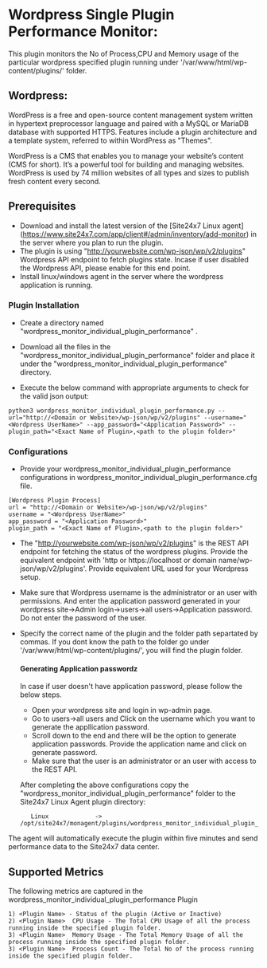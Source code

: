 # Wordpress Single Plugin Performance Monitor:

This plugin monitors the No of Process,CPU and Memory usage of the particular wordpress specified plugin running under  '/var/www/html/wp-content/plugins/<Plugin Name>'  folder.

## Wordpress:

WordPress is a free and open-source content management system written in hypertext preprocessor language and paired with a MySQL or MariaDB database with supported HTTPS. Features include a plugin architecture and a template system, referred to within WordPress as "Themes".

WordPress is a CMS that enables you to manage your website’s content (CMS for short). It’s a powerful tool for building and managing websites. WordPress is used by 74 million websites of all types and sizes to publish fresh content every second.

## Prerequisites

- Download and install the latest version of the [Site24x7 Linux agent] (https://www.site24x7.com/app/client#/admin/inventory/add-monitor) in the server where you plan to run the plugin.
- The plugin is using "http://yourwebsite.com/wp-json/wp/v2/plugins" Wordpress API endpoint to fetch plugins state. Incase if user disabled the Wordpress API, please enable for this end point.
- Install linux/windows agent in the server where the wordpress application is running.

### Plugin Installation  

- Create a directory named "wordpress_monitor_individual_plugin_performance" .
      
- Download all the files in the "wordpress_monitor_individual_plugin_performance" folder and place it under the "wordpress_monitor_individual_plugin_performance" directory.

- Execute the below command with appropriate arguments to check for the valid json output:
```
python3 wordpress_monitor_individual_plugin_performance.py --url="http://<Domain or Website>/wp-json/wp/v2/plugins" --username="<Wordpress UserName>" --app_password="<Application Password>" --plugin_path="<Exact Name of Plugin>,<path to the plugin folder>"

```
### Configurations

- Provide your wordpress_monitor_individual_plugin_performance configurations in wordpress_monitor_individual_plugin_performance.cfg file.
```
[Wordpress Plugin Process]
url = "http://<Domain or Website>/wp-json/wp/v2/plugins"
username = "<Wordpress UserName>"
app_password = "<Application Password>"
plugin_path = "<Exact Name of Plugin>,<path to the plugin folder>"
```
- The "http://yourwebsite.com/wp-json/wp/v2/plugins" is the REST API endpoint for fetching the status of the wordpress plugins. Provide the equivalent endpoint with 'http or https://localhost or domain name/wp-json/wp/v2/plugins'. Provide equivalent URL used for your Wordpress setup.
- Make sure that Wordpress username is the administrator or an user with permissions. And enter the application password generated in your wordpress site->Admin login->users->all users->Application password. Do not enter the password of the user.

- Specify the correct name of the plugin and the folder path separtated by commas. If you dont know the path to the folder go under '/var/www/html/wp-content/plugins/', you will find the plugin folder. 

  #### Generating Application passwordz
  In case if user doesn't have application password, please follow the below steps.
  
  - Open your wordpress site and login in wp-admin page.
  - Go to users->all users and Click on the username which you want to generate the appllication password. 
  - Scroll down to the end and there will be the option to generate application passwords. Provide the application name and click on generate password. 
  - Make sure that the user is an administrator or an user with access to the REST API.
  
  After completing the above configurations copy the "wordpress_monitor_individual_plugin_performance" folder to the Site24x7 Linux Agent plugin directory:
  
         Linux             ->   /opt/site24x7/monagent/plugins/wordpress_monitor_individual_plugin_performance
         
The agent will automatically execute the plugin within five minutes and send performance data to the Site24x7 data center.

## Supported Metrics
The following metrics are captured in the wordpress_monitor_individual_plugin_performance Plugin
 
```
1) <Plugin Name> - Status of the plugin (Active or Inactive)
2) <Plugin Name>  CPU Usage - The Total CPU Usage of all the process running inside the specified plugin folder.
3) <Plugin Name>  Memory Usage - The Total Memory Usage of all the process running inside the specified plugin folder.
3) <Plugin Name>  Process Count - The Total No of the process running inside the specified plugin folder.
```

